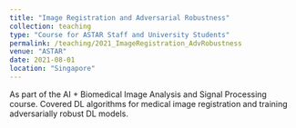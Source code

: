 ```yaml
---
title: "Image Registration and Adversarial Robustness"
collection: teaching
type: "Course for ASTAR Staff and University Students"
permalink: /teaching/2021_ImageRegistration_AdvRobustness
venue: "ASTAR"
date: 2021-08-01
location: "Singapore"
---
```


As part of the AI + Biomedical Image Analysis and Signal Processing course. Covered DL algorithms for medical image registration and training adversarially robust DL models.
